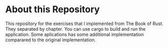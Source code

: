 # About this Repository

This repository for the exercises that I implemented from The Book of Rust. They separated by chapter. You can use cargo to build and run the application. Some aplications has some additional implementation comparared to the original implementation.
